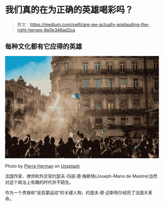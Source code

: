 # 我们真的在为正确的英雄喝彩吗？

> 原文：<https://medium.com/swlh/are-we-actually-applauding-the-right-heroes-8e0e346ad2ca>

## 每种文化都有它应得的英雄

![](img/815c4c37dafedae66b4dd92fc451e975.png)

Photo by [Pierre Herman](https://unsplash.com/@lepipotron?utm_source=medium&utm_medium=referral) on [Unsplash](https://unsplash.com?utm_source=medium&utm_medium=referral)

法国作家、律师和外交官约瑟夫-玛丽·德·梅斯特(Joseph-Marie de Maistre)当然对这个政治上有趣的时代并不陌生。

作为一个贵族和“反启蒙运动”的关键人物，约瑟夫·德·迈斯特尔经历了法国大革命。